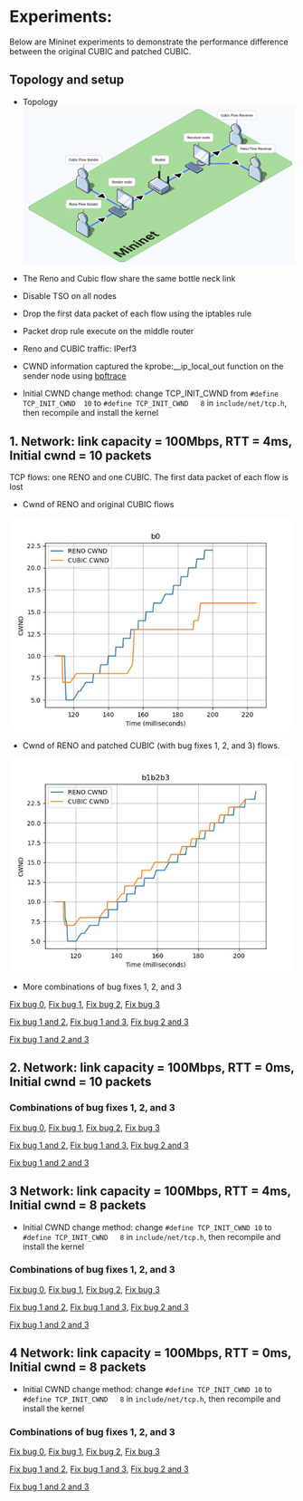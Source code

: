 # Experiments:

Below are Mininet experiments to demonstrate the performance difference between the original CUBIC and patched CUBIC.

## Topology and setup

- Topology
![Topology](https://raw.githubusercontent.com/zmrui/tcp_cubic_fix/main/isoflow-export-2024-08-10T15_55_23.611Z.png)

- The Reno and Cubic flow share the same bottle neck link
- Disable TSO on all nodes
- Drop the first data packet of each flow using the iptables rule
- Packet drop rule execute on the middle router
- Reno and CUBIC traffic: IPerf3
- CWND information captured the kprobe:__ip_local_out function on the sender node using [bpftrace](https://github.com/bpftrace/bpftrace)
- Initial CWND change method: change TCP_INIT_CWND from `#define TCP_INIT_CWND	10` to `#define TCP_INIT_CWND	8` in `include/net/tcp.h`, then recompile and install the kernel

## 1. Network: link capacity = 100Mbps, RTT = 4ms, Initial cwnd = 10 packets

TCP flows: one RENO and one CUBIC. The first data packet of each flow is lost

- Cwnd of RENO and original CUBIC flows

![cwnd of RENO and original CUBIC](https://raw.githubusercontent.com/zmrui/tcp_cubic_fix/main/results/Initial%2010%20CWND/First%20group%20RTT%204ms/b0/renocubic_fixb0.jpg)


- Cwnd of RENO and patched CUBIC (with bug fixes 1, 2, and 3) flows.

![Snd_cwnd of RENO and patched CUBIC](https://raw.githubusercontent.com/zmrui/tcp_cubic_fix/main/results/Initial%2010%20CWND/First%20group%20RTT%204ms/b1b2b3/renocubic_fixb1b2b3.jpg)

 
- More combinations of bug fixes 1, 2, and 3

[Fix bug 0](https://github.com/zmrui/tcp_cubic_fix/blob/main/results/Initial%2010%20CWND/First%20group%20RTT%204ms/b0/renocubic_fixb0.jpg),
[Fix bug 1](https://github.com/zmrui/tcp_cubic_fix/blob/main/results/Initial%2010%20CWND/First%20group%20RTT%204ms/b1/renocubic_fixb1.jpg),
[Fix bug 2](https://github.com/zmrui/tcp_cubic_fix/blob/main/results/Initial%2010%20CWND/First%20group%20RTT%204ms/b2/renocubic_fixb2.jpg),
[Fix bug 3](https://github.com/zmrui/tcp_cubic_fix/blob/main/results/Initial%2010%20CWND/First%20group%20RTT%204ms/b3/renocubic_fixb3.jpg)

[Fix bug 1 and 2](https://github.com/zmrui/tcp_cubic_fix/blob/main/results/Initial%2010%20CWND/First%20group%20RTT%204ms/b1b2/renocubic_fixb1b2.jpg),
[Fix bug 1 and 3](https://github.com/zmrui/tcp_cubic_fix/blob/main/results/Initial%2010%20CWND/First%20group%20RTT%204ms/b1b3/renocubic_fixb1b3.jpg),
[Fix bug 2 and 3](https://github.com/zmrui/tcp_cubic_fix/blob/main/results/Initial%2010%20CWND/First%20group%20RTT%204ms/b2b3/renocubic_fixb2b3.jpg)

[Fix bug 1 and 2 and 3](https://github.com/zmrui/tcp_cubic_fix/blob/main/results/Initial%2010%20CWND/First%20group%20RTT%204ms/b1b2b3/renocubic_fixb1b2b3.jpg)

## 2. Network: link capacity = 100Mbps, RTT = 0ms, Initial cwnd = 10 packets

### Combinations of bug fixes 1, 2, and 3

[Fix bug 0](https://github.com/zmrui/tcp_cubic_fix/tree/main/results/Initial%2010%20CWND/Second%20group%20RTT%200ms/b0/renocubic_fixb0.jpg), 
[Fix bug 1](https://github.com/zmrui/tcp_cubic_fix/tree/main/results/Initial%2010%20CWND/Second%20group%20RTT%200ms/b1/renocubic_fixb1.jpg), 
[Fix bug 2](https://github.com/zmrui/tcp_cubic_fix/tree/main/results/Initial%2010%20CWND/Second%20group%20RTT%200ms/b2/renocubic_fixb2.jpg), 
[Fix bug 3](https://github.com/zmrui/tcp_cubic_fix/tree/main/results/Initial%2010%20CWND/Second%20group%20RTT%200ms/b3/renocubic_fixb3.jpg)

[Fix bug 1 and 2](https://github.com/zmrui/tcp_cubic_fix/tree/main/results/Initial%2010%20CWND/Second%20group%20RTT%200ms/b1b2/renocubic_fixb1b2.jpg), 
[Fix bug 1 and 3](https://github.com/zmrui/tcp_cubic_fix/tree/main/results/Initial%2010%20CWND/Second%20group%20RTT%200ms/b1b3/renocubic_fixb1b3.jpg), 
[Fix bug 2 and 3](https://github.com/zmrui/tcp_cubic_fix/tree/main/results/Initial%2010%20CWND/Second%20group%20RTT%200ms/b2b3/renocubic_fixb2b3.jpg)

[Fix bug 1 and 2 and 3](https://github.com/zmrui/tcp_cubic_fix/tree/main/results/Initial%2010%20CWND/Second%20group%20RTT%200ms/b1b2b3/renocubic_fixb1b2b3.jpg)

## 3 Network: link capacity = 100Mbps, RTT = 4ms, Initial cwnd = 8 packets

- Initial CWND change method: change `#define TCP_INIT_CWND	10` to `#define TCP_INIT_CWND	8` in `include/net/tcp.h`, then recompile and install the kernel
  
### Combinations of bug fixes 1, 2, and 3

[Fix bug 0](https://github.com/zmrui/tcp_cubic_fix/tree/main/results/Initial%208%20CWND/First%20group%20RTT%204ms/b0/renocubic_fixb0.jpg), 
[Fix bug 1](https://github.com/zmrui/tcp_cubic_fix/tree/main/results/Initial%208%20CWND/First%20group%20RTT%204ms/b1/renocubic_fixb1.jpg), 
[Fix bug 2](https://github.com/zmrui/tcp_cubic_fix/tree/main/results/Initial%208%20CWND/First%20group%20RTT%204ms/b2/renocubic_fixb2.jpg), 
[Fix bug 3](https://github.com/zmrui/tcp_cubic_fix/tree/main/results/Initial%208%20CWND/First%20group%20RTT%204ms/b3/renocubic_fixb3.jpg)

[Fix bug 1 and 2](https://github.com/zmrui/tcp_cubic_fix/tree/main/results/Initial%208%20CWND/First%20group%20RTT%204ms/b1b2/renocubic_fixb1b2.jpg), 
[Fix bug 1 and 3](https://github.com/zmrui/tcp_cubic_fix/tree/main/results/Initial%208%20CWND/First%20group%20RTT%204ms/b1b3/renocubic_fixb1b3.jpg), 
[Fix bug 2 and 3](https://github.com/zmrui/tcp_cubic_fix/tree/main/results/Initial%208%20CWND/First%20group%20RTT%204ms/b2b3/renocubic_fixb2b3.jpg)

[Fix bug 1 and 2 and 3](https://github.com/zmrui/tcp_cubic_fix/tree/main/results/Initial%208%20CWND/First%20group%20RTT%204ms/b1b2b3/renocubic_fixb1b2b3.jpg)

## 4 Network: link capacity = 100Mbps, RTT = 0ms, Initial cwnd = 8 packets

- Initial CWND change method: change `#define TCP_INIT_CWND	10` to `#define TCP_INIT_CWND	8` in `include/net/tcp.h`, then recompile and install the kernel
  
### Combinations of bug fixes 1, 2, and 3

[Fix bug 0](https://github.com/zmrui/tcp_cubic_fix/tree/main/results/Initial%208%20CWND/Second%20group%20RTT%200ms/b0/renocubic_fixb0.jpg), 
[Fix bug 1](https://github.com/zmrui/tcp_cubic_fix/tree/main/results/Initial%208%20CWND/Second%20group%20RTT%200ms/b1/renocubic_fixb1.jpg), 
[Fix bug 2](https://github.com/zmrui/tcp_cubic_fix/tree/main/results/Initial%208%20CWND/Second%20group%20RTT%200ms/b2/renocubic_fixb2.jpg), 
[Fix bug 3](https://github.com/zmrui/tcp_cubic_fix/tree/main/results/Initial%208%20CWND/Second%20group%20RTT%200ms/b3/renocubic_fixb3.jpg)

[Fix bug 1 and 2](https://github.com/zmrui/tcp_cubic_fix/tree/main/results/Initial%208%20CWND/Second%20group%20RTT%200ms/b1b2/renocubic_fixb1b2.jpg), 
[Fix bug 1 and 3](https://github.com/zmrui/tcp_cubic_fix/tree/main/results/Initial%208%20CWND/Second%20group%20RTT%200ms/b1b3/renocubic_fixb1b3.jpg), 
[Fix bug 2 and 3](https://github.com/zmrui/tcp_cubic_fix/tree/main/results/Initial%208%20CWND/Second%20group%20RTT%200ms/b2b3/renocubic_fixb2b3.jpg)

[Fix bug 1 and 2 and 3](https://github.com/zmrui/tcp_cubic_fix/tree/main/results/Initial%208%20CWND/Second%20group%20RTT%200ms/b1b2b3/renocubic_fixb1b2b3.jpg)
